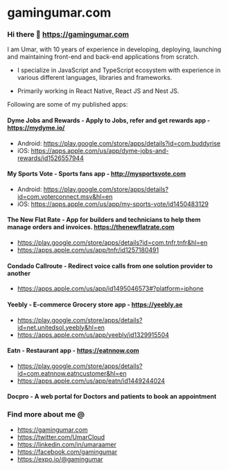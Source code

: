 # gamingumar.com

### Hi there 👋 <https://gamingumar.com>

I am Umar, with 10 years of experience in developing, deploying, launching and maintaining front-end and back-end applications from scratch.

- I specialize in JavaScript and TypeScript ecosystem with experience in various different languages, libraries and frameworks.

- Primarily working in React Native, React JS and Nest JS.

Following are some of my published apps:

#### Dyme Jobs and Rewards - Apply to Jobs, refer and get rewards app - <https://mydyme.io/>

- Android: <https://play.google.com/store/apps/details?id=com.buddyrise>
- iOS: <https://apps.apple.com/us/app/dyme-jobs-and-rewards/id1526557944>

#### My Sports Vote - Sports fans app - <http://mysportsvote.com>

- Android: <https://play.google.com/store/apps/details?id=com.voterconnect.msv&hl=en>
- iOS: <https://apps.apple.com/us/app/my-sports-vote/id1450483129>

#### The New Flat Rate - App for builders and technicians to help them manage orders and invoices. <https://thenewflatrate.com>

- <https://play.google.com/store/apps/details?id=com.tnfr.tnfr&hl=en>
- <https://apps.apple.com/us/app/tnfr/id1257180491>

#### Condado Callroute - Redirect voice calls from one solution provider to another

- <https://apps.apple.com/us/app/id1495046573#?platform=iphone>

#### Yeebly - E-commerce Grocery store app - <https://yeebly.ae>

- <https://play.google.com/store/apps/details?id=net.unitedsol.yeebly&hl=en>
- <https://apps.apple.com/us/app/yeebly/id1329915504>

#### Eatn - Restaurant app - <https://eatnnow.com>

- <https://play.google.com/store/apps/details?id=com.eatnnow.eatncustomer&hl=en>
- <https://apps.apple.com/us/app/eatn/id1449244024>

#### Docpro - A web portal for Doctors and patients to book an appointment

### Find more about me @

- <https://gamingumar.com>
- <https://twitter.com/UmarCloud>
- <https://linkedin.com/in/umaraamer>
- <https://facebook.com/gamingumar>
- <https://expo.io/@gamingumar>
